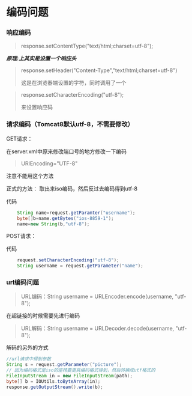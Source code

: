 编码问题
==========================
### 响应编码
> response.setContentType("text/html;charset=utf-8");


***原理:上其实是设置一个响应头***
> response.setHeader("Content-Type","text/html;charset=utf-8")
>
> 这是在浏览器端设置的字符，同时调用了一个

> response.setCharacterEncoding("utf-8");
>
> 来设置响应码


### 请求编码（Tomcat8默认utf-8，不需要修改）
GET请求：

在server.xml中原来修改端口号的地方修改一下编码
> URIEncoding="UTF-8"

注意不能用这个方法

正式的方法：
取出来iso编码，然后反过去编码得到utf-8

代码

```java
    String name=request.getParamter("username");
    byte[]b=name.getBytes("ios-8859-1");
    name=new String(b,"utf-8");
```

POST请求：

代码

```java
    request.setCharacterEncoding("utf-8");
    String username = request.getParameter("name");
```


### url编码问题

> URL编码：String username = URLEncoder.encode(username, "utf-8");

在超链接的时候需要先进行编码

> URL解码：String username = URLDecoder.decode(username, "utf-8");

解码的另外的方式

```java
//url请求中得到参数
String s = request.getParameter("picture");
// 因为编码格式是iso的座椅要更具编码格式得到，然后转换成utf格式的
FileInputStream in = new FileInputStream(path);
byte[] b = IOUtils.toByteArray(in);
response.getOutputStream().write(b);
```